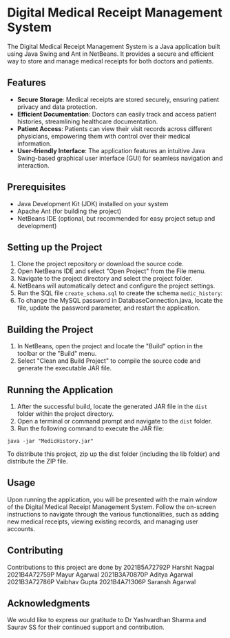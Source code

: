 # Digital Medical Receipt Management System

The Digital Medical Receipt Management System is a Java application built using Java Swing and Ant in NetBeans. It provides a secure and efficient way to store and manage medical receipts for both doctors and patients.

## Features

- **Secure Storage**: Medical receipts are stored securely, ensuring patient privacy and data protection.
- **Efficient Documentation**: Doctors can easily track and access patient histories, streamlining healthcare documentation.
- **Patient Access**: Patients can view their visit records across different physicians, empowering them with control over their medical information.
- **User-friendly Interface**: The application features an intuitive Java Swing-based graphical user interface (GUI) for seamless navigation and interaction.

## Prerequisites

- Java Development Kit (JDK) installed on your system
- Apache Ant (for building the project)
- NetBeans IDE (optional, but recommended for easy project setup and development)

## Setting up the Project

1. Clone the project repository or download the source code.
2. Open NetBeans IDE and select "Open Project" from the File menu.
3. Navigate to the project directory and select the project folder.
4. NetBeans will automatically detect and configure the project settings.
5. Run the SQL file `create_schema.sql` to create the schema `medic_history`:
6. To change the MySQL password in DatabaseConnection.java, locate the file, update the password parameter, and restart the application.

## Building the Project

1. In NetBeans, open the project and locate the "Build" option in the toolbar or the "Build" menu.
2. Select "Clean and Build Project" to compile the source code and generate the executable JAR file.

## Running the Application

1. After the successful build, locate the generated JAR file in the `dist` folder within the project directory.
2. Open a terminal or command prompt and navigate to the `dist` folder.
3. Run the following command to execute the JAR file:

```
java -jar "MedicHistory.jar" 

```
To distribute this project, zip up the dist folder (including the lib folder)
and distribute the ZIP file.

## Usage

Upon running the application, you will be presented with the main window of the Digital Medical Receipt Management System. Follow the on-screen instructions to navigate through the various functionalities, such as adding new medical receipts, viewing existing records, and managing user accounts.

## Contributing

Contributions to this project are done by
2021B5A72792P   Harshit Nagpal
2021B4A72759P	Mayur Agarwal
2021B3A70870P	Aditya Agarwal
2021B3A72786P	Vaibhav Gupta
2021B4A71306P	Saransh Agarwal
## Acknowledgments

We would like to express our gratitude to Dr Yashvardhan Sharma and Saurav SS for their continued support and contribution.

